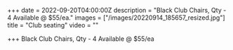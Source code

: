 +++
date = 2022-09-20T04:00:00Z
description = "Black Club Chairs, Qty - 4 Available @ $55/ea."
images = ["/images/20220914_185657_resized.jpg"]
title = "Club seating"
video = ""

+++
Black Club Chairs, Qty - 4 Available @ $55/ea